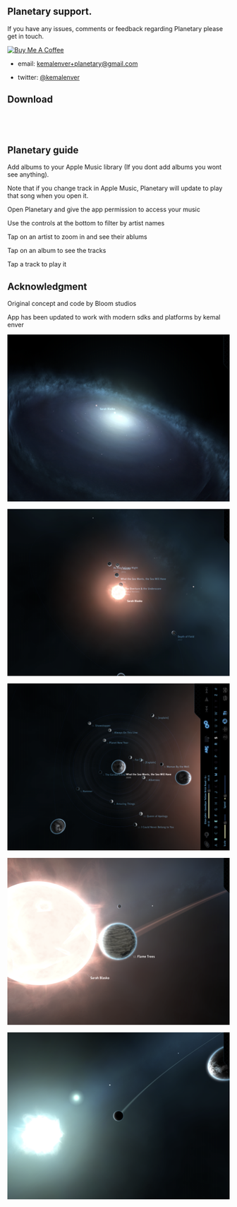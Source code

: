 ## Planetary support.

If you have any issues, comments or feedback regarding Planetary please get in touch.

<a href="https://www.buymeacoffee.com/kemalenver" target="_blank"><img src="https://cdn.buymeacoffee.com/buttons/default-orange.png" alt="Buy Me A Coffee" style="width: 150px !important;" ></a>

* email: [kemalenver+planetary@gmail.com](kemalenver+planetary@gmail.com)

* twitter: [@kemalenver](https://www.twitter.com/kemalenver)

## Download

<a href="https://apps.apple.com/us/app/planetary-remastered/id1473561807?mt=8" style="display:inline-block;overflow:hidden;background:url(https://linkmaker.itunes.apple.com/en-us/badge-lrg.svg?releaseDate=2020-05-29&kind=iossoftware&bubble=ios_apps) no-repeat;width:135px;height:40px;"></a>

## Planetary guide

Add albums to your Apple Music library (If you dont add albums you wont see anything).  

Note that if you change track in Apple Music, Planetary will update to play that song when you open it.

Open Planetary and give the app permission to access your music

Use the controls at the bottom to filter by artist names

Tap on an artist to zoom in and see their ablums

Tap on an album to see the tracks

Tap a track to play it

## Acknowledgment

Original concept and code by Bloom studios

App has been updated to work with modern sdks and platforms by kemal enver


![pretty planetary 1](images/1.PNG "Planetary so pretty 1")

![prett planetary 2](images/2.PNG "Planetary so pretty 2")

![pretty planetary 3](images/3.PNG "Planetary so pretty 3")

![pretty planetary 4](images/4.PNG "Planetary so pretty 4")

![pretty planetary 5](images/5.PNG "Planetary so pretty 5")

